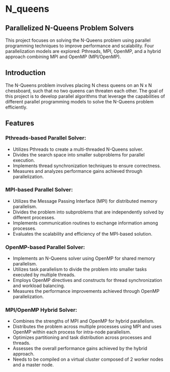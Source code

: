 # N_queens
## Parallelized N-Queens Problem Solvers
This project focuses on solving the N-Queens problem using parallel programming techniques to improve performance and scalability. Four parallelization models are explored: Pthreads, MPI, OpenMP, and a hybrid approach combining MPI and OpenMP (MPI/OpenMP).

## Introduction
The N-Queens problem involves placing N chess queens on an N x N chessboard, such that no two queens can threaten each other. The goal of this project is to develop parallel algorithms that leverage the capabilities of different parallel programming models to solve the N-Queens problem efficiently.

## Features
### Pthreads-based Parallel Solver:

- Utilizes Pthreads to create a multi-threaded N-Queens solver.
- Divides the search space into smaller subproblems for parallel execution.
- Implements thread synchronization techniques to ensure correctness.
- Measures and analyzes performance gains achieved through parallelization.
### MPI-based Parallel Solver:

- Utilizes the Message Passing Interface (MPI) for distributed memory parallelism.
- Divides the problem into subproblems that are independently solved by different processes.
- Implements communication routines to exchange information among processes.
- Evaluates the scalability and efficiency of the MPI-based solution.
### OpenMP-based Parallel Solver:

- Implements an N-Queens solver using OpenMP for shared memory parallelism.
- Utilizes task parallelism to divide the problem into smaller tasks executed by multiple threads.
- Employs OpenMP directives and constructs for thread synchronization and workload balancing.
- Measures the performance improvements achieved through OpenMP parallelization.
### MPI/OpenMP Hybrid Solver:

- Combines the strengths of MPI and OpenMP for hybrid parallelism.
- Distributes the problem across multiple processes using MPI and uses OpenMP within each process for intra-node parallelism.
- Optimizes partitioning and task distribution across processes and threads.
- Assesses the overall performance gains achieved by the hybrid approach.
- Needs to be compiled on a virtual cluster composed of 2 worker nodes and a master node.









